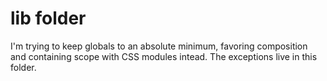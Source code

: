 lib folder
==========

I'm trying to keep globals to an absolute minimum, favoring composition and containing scope with CSS modules intead. The exceptions live in this folder.